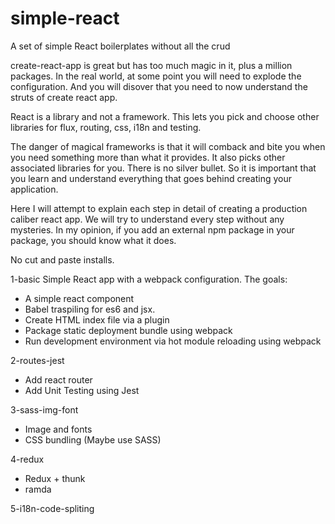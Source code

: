 # simple-react

A set of simple React boilerplates without all the crud

create-react-app is great but has too much magic in it, plus a million packages.
In the real world, at some point you will need to explode the configuration.
And you will disover that you need to now understand the struts of create react app.

React is a library and not a framework. This lets you pick and choose other libraries
for flux, routing, css, i18n and testing.

The danger of magical frameworks is that it will comback and bite you when you need
something more than what it provides. It also picks other associated libraries for
you. There is no silver bullet. So it is important that you learn and understand
everything that goes behind creating your application.

Here I will attempt to explain each step in detail of creating a production caliber
react app. We will try to understand every step without any mysteries. In my opinion,
if you add an external npm package in your package, you should know what it does.

No cut and paste installs.

1-basic
Simple React app with a webpack configuration. The goals:

* A simple react component
* Babel traspiling for es6 and jsx.
* Create HTML index file via a plugin
* Package static deployment bundle using webpack
* Run development environment via hot module reloading using webpack

2-routes-jest

* Add react router
* Add Unit Testing using Jest

3-sass-img-font

* Image and fonts
* CSS bundling (Maybe use SASS)

4-redux

* Redux + thunk
* ramda

5-i18n-code-spliting
